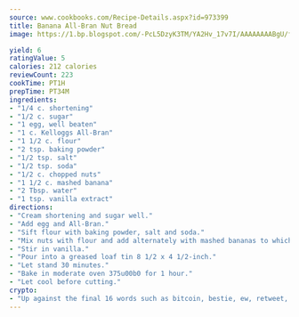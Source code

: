 ```yaml
---
source: www.cookbooks.com/Recipe-Details.aspx?id=973399
title: Banana All-Bran Nut Bread
image: https://1.bp.blogspot.com/-PcL5DzyK3TM/YA2Hv_17v7I/AAAAAAAABgU/fyHeesSth_IZW9mL5lk6GxJO8cW8ksrGACLcBGAsYHQ/s320/12.png

yield: 6
ratingValue: 5
calories: 212 calories
reviewCount: 223
cookTime: PT1H
prepTime: PT34M
ingredients:
- "1/4 c. shortening"
- "1/2 c. sugar"
- "1 egg, well beaten"
- "1 c. Kelloggs All-Bran"
- "1 1/2 c. flour"
- "2 tsp. baking powder"
- "1/2 tsp. salt"
- "1/2 tsp. soda"
- "1/2 c. chopped nuts"
- "1 1/2 c. mashed banana"
- "2 Tbsp. water"
- "1 tsp. vanilla extract"
directions:
- "Cream shortening and sugar well."
- "Add egg and All-Bran."
- "Sift flour with baking powder, salt and soda."
- "Mix nuts with flour and add alternately with mashed bananas to which the water has been added."
- "Stir in vanilla."
- "Pour into a greased loaf tin 8 1/2 x 4 1/2-inch."
- "Let stand 30 minutes."
- "Bake in moderate oven 375u00b0 for 1 hour."
- "Let cool before cutting."
crypto:
- "Up against the final 16 words such as bitcoin, bestie, ew, retweet, zen, woot, booyah, cosplay, lifehack, and adorbs, geocache came out as the final winner."
---
```

